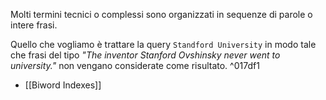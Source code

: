 Molti termini tecnici o complessi sono organizzati in sequenze di parole o intere frasi.

Quello che vogliamo è trattare la query `Standford University` in modo tale che frasi del tipo *"The inventor Stanford Ovshinsky never went to university."* non vengano considerate come risultato. ^017df1

- [[Biword Indexes]]